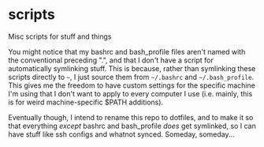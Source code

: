 # scripts
Misc scripts for stuff and things

You might notice that my bashrc and bash\_profile files aren't named with the conventional preceding ".", and that I don't have a script for automatically symlinking stuff. This is because, rather than symlinking these scripts directly to `~`, I just source them from `~/.bashrc` and `~/.bash_profile`. This gives me the freedom to have custom settings for the specific machine I'm using that I don't want to apply to every computer I use (i.e. mainly, this is for weird machine-specific $PATH additions).

Eventually though, I intend to rename this repo to dotfiles, and to make it so that everything _except_ bashrc and bash\_profile _does_ get symlinked, so I can have stuff like ssh configs and whatnot synced. Someday, someday...
